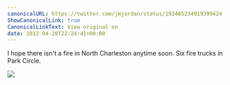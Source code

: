 ```yaml
---
canonicalURL: https://twitter.com/jmjordan/status/193465234919399424
ShowCanonicalLink: true
CanonicalLinkText: View original on
date: 2012-04-20T22:24:41+00:00
---
```

I hope there isn't a fire in North Charleston anytime soon. Six fire trucks in Park Circle.

![](/images/193465234919399424-Aq9TmywCIAAnHGv.jpg)